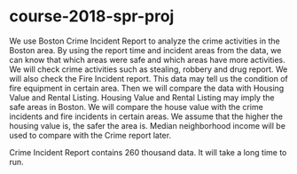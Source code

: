# course-2018-spr-proj
We use Boston Crime Incident Report to analyze the crime activities in the Boston area. By using the report time and incident areas from the data, we can know that which areas were safe and which areas have more activities. We will check crime activities such as stealing, robbery and drug report. We will also check the Fire Incident report. This data may tell us the condition of fire equipment in certain area. Then we will compare the data with Housing Value and Rental Listing. Housing Value and Rental Listing may imply the safe areas in Boston. We will compare the house value with the crime incidents and fire incidents in certain areas. We assume that the higher the housing value is, the safer the area is. Median neighborhood income will be used to compare with the Crime report later.

Crime Incident Report contains 260 thousand data. It will take a long time to run.

